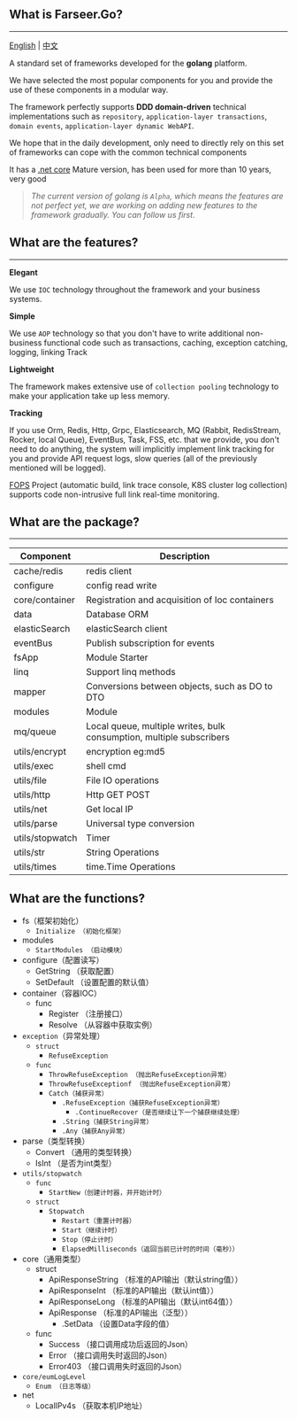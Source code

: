 ## What is Farseer.Go?

---
[English](https://github.com/FarseerGo/Farseer.Go) | [中文](https://github.com/FarseerGo/Farseer.Go/blob/main/README.zh-cn.md)

A standard set of frameworks developed for the **golang** platform.

We have selected the most popular components for you and provide the use of these components in a modular way.

The framework perfectly supports **DDD domain-driven** technical implementations such as `repository`, `application-layer transactions`, `domain events`, `application-layer dynamic WebAPI`.

We hope that in the daily development, only need to directly rely on this set of frameworks can cope with the common technical components

It has a [.net core](https://github.com/FarseerNet/Farseer.Net/tree/dev/Doc) Mature version, has been used for more than 10 years, very good

> *The current version of golang is `Alpha`, which means the features are not perfect yet, we are working on adding new features to the framework gradually. You can follow us first*.

## What are the features?

---
**Elegant**

We use `IOC` technology throughout the framework and your business systems.

**Simple**

We use `AOP` technology so that you don't have to write additional non-business functional code such as transactions, caching, exception catching, logging, linking Track

**Lightweight**

The framework makes extensive use of `collection pooling` technology to make your application take up less memory.

**Tracking**

If you use Orm, Redis, Http, Grpc, Elasticsearch, MQ (Rabbit, RedisStream, Rocker, local Queue), EventBus, Task, FSS, etc. that we provide, you don't need to do anything, the system will implicitly implement link tracking for you and provide API request logs, slow queries (all of the previously mentioned will be logged).

[FOPS](https://github.com/FarseerNet/FOPS) Project (automatic build, link trace console, K8S cluster log collection) supports code non-intrusive full link real-time monitoring.

## What are the package?

---
| Component       | Description                                                          |
|-----------------|----------------------------------------------------------------------|
| cache/redis     | redis client                                                         |
| configure       | config read write                                                    |
| core/container  | Registration and acquisition of Ioc containers                       |
| data            | Database ORM                                                         |
| elasticSearch   | elasticSearch client                                                 |
| eventBus        | Publish subscription for events                                      |
| fsApp           | Module Starter                                                       |
| linq            | Support linq methods                                                 |
| mapper          | Conversions between objects, such as DO to DTO                       |
| modules         | Module                                                               |
| mq/queue        | Local queue, multiple writes, bulk consumption, multiple subscribers |
| utils/encrypt   | encryption eg:md5                                                    |
| utils/exec      | shell cmd                                                            |
| utils/file      | File IO operations                                                   |
| utils/http      | Http GET POST                                                        |
| utils/net       | Get local IP                                                         |
| utils/parse     | Universal type conversion                                            |
| utils/stopwatch | Timer                                                                |
| utils/str       | String Operations                                                    |
| utils/times     | time.Time Operations                                                 |

## What are the functions?
* fs（框架初始化）
    * `Initialize （初始化框架）`
* modules
    * `StartModules （启动模块）`
* configure（配置读写）
    * GetString （获取配置）
    * SetDefault （设置配置的默认值）
* container（容器IOC）
    * func
        * Register （注册接口）
        * Resolve （从容器中获取实例）
* `exception`（异常处理）
    * `struct`
        * `RefuseException`
    * `func`
        * `ThrowRefuseException （抛出RefuseException异常）`
        * `ThrowRefuseExceptionf （抛出RefuseException异常）`
        * `Catch（捕获异常）`
            * `.RefuseException（捕获RefuseException异常）`
                * `.ContinueRecover（是否继续让下一个捕获继续处理）`
            * `.String（捕获String异常）`
            * `.Any（捕获Any异常）`
* parse（类型转换）
    * Convert （通用的类型转换）
    * IsInt （是否为int类型）
* `utils/stopwatch`
    * `func`
        * `StartNew（创建计时器，并开始计时）`
    * `struct`
        * `Stopwatch`
            * `Restart（重置计时器）`
            * `Start（继续计时）`
            * `Stop（停止计时）`
            * `ElapsedMilliseconds（返回当前已计时的时间（毫秒））`
* core（通用类型）
    * struct
        * ApiResponseString （标准的API输出（默认string值））
        * ApiResponseInt （标准的API输出（默认int值））
        * ApiResponseLong （标准的API输出（默认int64值））
        * ApiResponse （标准的API输出（泛型））
            * .SetData （设置Data字段的值）
    * func
        * Success （接口调用成功后返回的Json）
        * Error （接口调用失时返回的Json）
        * Error403 （接口调用失时返回的Json）
* `core/eumLogLevel`
    * `Enum （日志等级）`
* net
    * LocalIPv4s （获取本机IP地址）